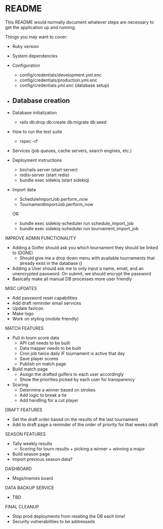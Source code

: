 # README

This README would normally document whatever steps are necessary to get the
application up and running.

Things you may want to cover:

* Ruby version

* System dependencies

* Configuration
    - config/credentials/development.yml.enc
    - config/credentials/production.yml.enc
    - config/credentials.yml.enc (database setup)

* Database creation
    - 

* Database initialization
    - rails db:drop db:create db:migrate db:seed

* How to run the test suite
    - rspec -rf

* Services (job queues, cache servers, search engines, etc.)

* Deployment instructions
    - bin/rails server (start server)
    - redis-server (start redis)
    - bundle exec sidekiq (start sidekiq)

* Import data

    - ScheduleImportJob.perform_now
    - TournamentImportJob.perform_now

    OR 

    - bundle exec sidekiq-scheduler run schedule_import_job
    - bundle exec sidekiq-scheduler run tournament_import_job



IMPROVE ADMIN FUNCTIONALITY 
- Adding a Golfer should ask you which tournament they should be linked to (DONE)
    - Should give me a drop down menu with available tournaments that already exist in the database ()
- Adding a User should ask me to only input a name, email, and an unencrypted password. On submit, we should encrypt the password
- Basically make all manual DB processes more user friendly

MISC UPDATES
- Add password reset capabilities
- Add draft reminder email services
- Update favicon
- Make logo
- Work on styling (mobile friendly)

MATCH FEATURES
- Pull in tourn score data
    - API call needs to be built
    - Data mapper needs to be built
    - Cron job twice daily IF tournament is active that day
    - Save player scores
    - Publish on match page
- Build match page
    - Assign the drafted golfers to each user accordingly
    - Show the priorities picked by each user for transparency
- Scoring
    - Determine a winner based on strokes
    - Add logic to break a tie
    - Add handling for a cut player

DRAFT FEATURES
- Set the draft order based on the results of the last tournament
- Add to draft page a reminder of the order of priority for that weeks draft

SEASON FEATURES
- Tally weekly results
    - Scoring for tourn results + picking a winner + winning a major
- Build season page
- Import previous season data?

DASHBOARD
- Msgs/memes board

DATA BACKUP SERVICE
- TBD

FINAL CLEANUP
- Stop prod deployments from reseting the DB each time!
- Security vulnerabilities to be addresseds